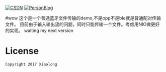 [![CSDN](https://img.shields.io/badge/CSDN-@xiaolongonly-blue.svg?style=flat)](http://blog.csdn.net/guoxiaolongonly)
[![PersonBlog](https://img.shields.io/badge/PersonBlog-@xiaolongonly-blue.svg?style=flat)](http://xiaolongonly.cn/)

#wow
这个是一个普通蓝牙文件传输的demo,不是opp不是ble就是普通配对传输文件。
目前由于输入输出流的问题，同时只能传输一个文件。考虑用NIO做更好的实现。 waiting my next version

  
# License

```
Copyright 2017 Xiaolong 

```
